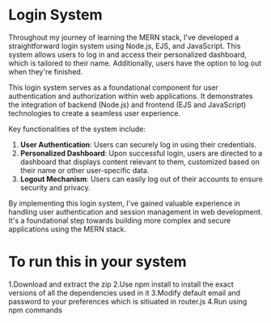 # Login System

Throughout my journey of learning the MERN stack, I've developed a straightforward login system using Node.js, EJS, and JavaScript. This system allows users to log in and access their personalized dashboard, which is tailored to their name. Additionally, users have the option to log out when they're finished.

This login system serves as a foundational component for user authentication and authorization within web applications. It demonstrates the integration of backend (Node.js) and frontend (EJS and JavaScript) technologies to create a seamless user experience.

Key functionalities of the system include:

1. **User Authentication**: Users can securely log in using their credentials.
2. **Personalized Dashboard**: Upon successful login, users are directed to a dashboard that displays content relevant to them, customized based on their name or other user-specific data.
3. **Logout Mechanism**: Users can easily log out of their accounts to ensure security and privacy.

By implementing this login system, I've gained valuable experience in handling user authentication and session management in web development. It's a foundational step towards building more complex and secure applications using the MERN stack.

# To run this in your system

1.Download and extract the zip
2.Use npm install to install the exact versions of all the dependencies used in it 
3.Modify default email and password to your preferences which is sitiuated in router.js
4.Run using npm commands

